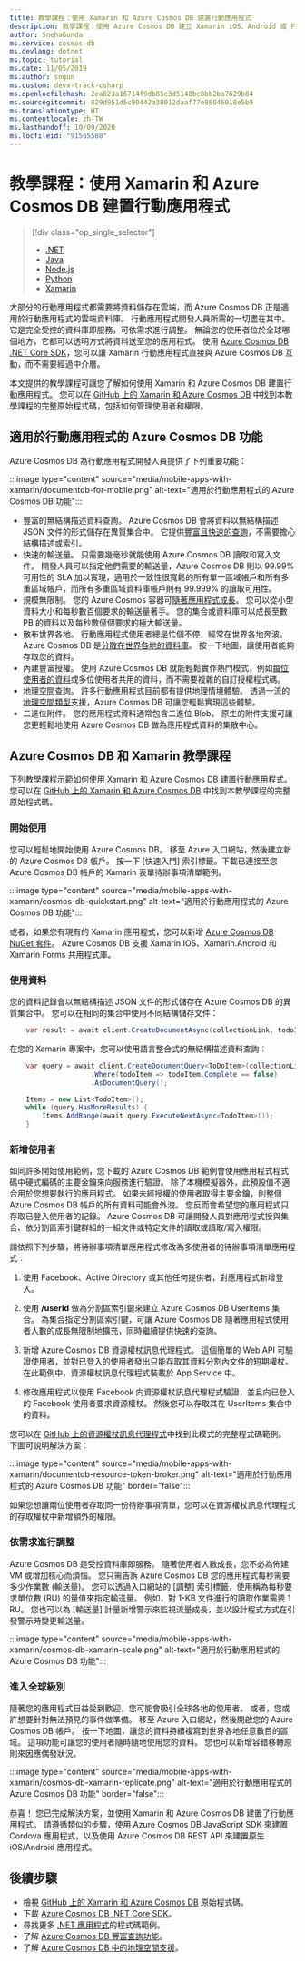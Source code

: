 ```yaml
---
title: 教學課程：使用 Xamarin 和 Azure Cosmos DB 建置行動應用程式
description: 教學課程：使用 Azure Cosmos DB 建立 Xamarin iOS、Android 或 Forms 應用程式的教學課程。 Azure Cosmos DB 是快速的全球級行動應用程式雲端資料庫。
author: SnehaGunda
ms.service: cosmos-db
ms.devlang: dotnet
ms.topic: tutorial
ms.date: 11/05/2019
ms.author: sngun
ms.custom: devx-track-csharp
ms.openlocfilehash: 2ea823a16714f9db85c3d5148bc8bb2ba7629b84
ms.sourcegitcommit: 829d951d5c90442a38012daaf77e86046018e5b9
ms.translationtype: HT
ms.contentlocale: zh-TW
ms.lasthandoff: 10/09/2020
ms.locfileid: "91565508"
---
```

# <a name="tutorial-build-mobile-applications-with-xamarin-and-azure-cosmos-db"></a>教學課程：使用 Xamarin 和 Azure Cosmos DB 建置行動應用程式

> [!div class="op_single_selector"]
> * [.NET](sql-api-dotnet-application.md)
> * [Java](sql-api-java-application.md)
> * [Node.js](sql-api-nodejs-application.md)
> * [Python](sql-api-python-application.md)
> * [Xamarin](mobile-apps-with-xamarin.md)
> 

大部分的行動應用程式都需要將資料儲存在雲端，而 Azure Cosmos DB 正是適用於行動應用程式的雲端資料庫。 行動應用程式開發人員所需的一切盡在其中。 它是完全受控的資料庫即服務，可依需求進行調整。 無論您的使用者位於全球哪個地方，它都可以透明方式將資料送至您的應用程式。 使用 [Azure Cosmos DB .NET Core SDK](sql-api-sdk-dotnet-core.md)，您可以讓 Xamarin 行動應用程式直接與 Azure Cosmos DB 互動，而不需要經過中介層。

本文提供的教學課程可讓您了解如何使用 Xamarin 和 Azure Cosmos DB 建置行動應用程式。 您可以在 [GitHub 上的 Xamarin 和 Azure Cosmos DB](https://github.com/Azure/azure-documentdb-dotnet/tree/master/samples/xamarin) 中找到本教學課程的完整原始程式碼，包括如何管理使用者和權限。

## <a name="azure-cosmos-db-capabilities-for-mobile-apps"></a>適用於行動應用程式的 Azure Cosmos DB 功能
Azure Cosmos DB 為行動應用程式開發人員提供了下列重要功能：

:::image type="content" source="media/mobile-apps-with-xamarin/documentdb-for-mobile.png" alt-text="適用於行動應用程式的 Azure Cosmos DB 功能":::

* 豐富的無結構描述資料查詢。 Azure Cosmos DB 會將資料以無結構描述 JSON 文件的形式儲存在異質集合中。 它提供[豐富且快速的查詢](how-to-sql-query.md)，不需要擔心結構描述或索引。
* 快速的輸送量。 只需要幾毫秒就能使用 Azure Cosmos DB 讀取和寫入文件。 開發人員可以指定他們需要的輸送量，Azure Cosmos DB 則以 99.99% 可用性的 SLA 加以實現，適用於一致性很寬鬆的所有單一區域帳戶和所有多重區域帳戶，而所有多重區域資料庫帳戶則有 99.999% 的讀取可用性。
* 規模無限制。 您的 Azure Cosmos 容器可[隨著應用程式成長](partition-data.md)。 您可以從小型資料大小和每秒數百個要求的輸送量著手。 您的集合或資料庫可以成長至數 PB 的資料以及每秒數億個要求的極大輸送量。
* 散布世界各地。 行動應用程式使用者總是忙個不停，經常在世界各地奔波。 Azure Cosmos DB 是[分散在世界各地的資料庫](distribute-data-globally.md)。 按一下地圖，讓使用者能夠存取您的資料。
* 內建豐富授權。 使用 Azure Cosmos DB 就能輕鬆實作熱門模式，例如[每位使用者的資料](https://github.com/kirillg/azure-documentdb-dotnet/tree/master/samples/xamarin/UserItems)或多位使用者共用的資料，而不需要複雜的自訂授權程式碼。
* 地理空間查詢。 許多行動應用程式目前都有提供地理情境體驗。 透過一流的[地理空間類型](geospatial.md)支援，Azure Cosmos DB 可讓您輕鬆實現這些體驗。
* 二進位附件。 您的應用程式資料通常包含二進位 Blob。 原生的附件支援可讓您更輕鬆地使用 Azure Cosmos DB 做為應用程式資料的集散中心。

## <a name="azure-cosmos-db-and-xamarin-tutorial"></a>Azure Cosmos DB 和 Xamarin 教學課程
下列教學課程示範如何使用 Xamarin 和 Azure Cosmos DB 建置行動應用程式。 您可以在 [GitHub 上的 Xamarin 和 Azure Cosmos DB](https://github.com/Azure/azure-documentdb-dotnet/tree/master/samples/xamarin) 中找到本教學課程的完整原始程式碼。

### <a name="get-started"></a>開始使用
您可以輕鬆地開始使用 Azure Cosmos DB。 移至 Azure 入口網站，然後建立新的 Azure Cosmos DB 帳戶。 按一下 [快速入門] 索引標籤。下載已連接至您 Azure Cosmos DB 帳戶的 Xamarin 表單待辦事項清單範例。 

:::image type="content" source="media/mobile-apps-with-xamarin/cosmos-db-quickstart.png" alt-text="適用於行動應用程式的 Azure Cosmos DB 功能":::

或者，如果您有現有的 Xamarin 應用程式，您可以新增 [Azure Cosmos DB NuGet 套件](sql-api-sdk-dotnet-core.md)。 Azure Cosmos DB 支援 Xamarin.IOS、Xamarin.Android 和 Xamarin Forms 共用程式庫。

### <a name="work-with-data"></a>使用資料
您的資料記錄會以無結構描述 JSON 文件的形式儲存在 Azure Cosmos DB 的異質集合中。 您可以在相同的集合中使用不同結構儲存文件：

```cs
    var result = await client.CreateDocumentAsync(collectionLink, todoItem);
```

在您的 Xamarin 專案中，您可以使用語言整合式的無結構描述資料查詢︰

```cs
    var query = await client.CreateDocumentQuery<ToDoItem>(collectionLink)
                    .Where(todoItem => todoItem.Complete == false)
                    .AsDocumentQuery();

    Items = new List<TodoItem>();
    while (query.HasMoreResults) {
        Items.AddRange(await query.ExecuteNextAsync<TodoItem>());
    }
```
### <a name="add-users"></a>新增使用者
如同許多開始使用範例，您下載的 Azure Cosmos DB 範例會使用應用程式程式碼中硬式編碼的主要金鑰來向服務進行驗證。 除了本機模擬器外，此預設值不適合用於您想要執行的應用程式。 如果未經授權的使用者取得主要金鑰，則整個 Azure Cosmos DB 帳戶的所有資料可能會外洩。 您反而會希望您的應用程式只存取已登入使用者的記錄。 Azure Cosmos DB 可讓開發人員對應用程式授與集合、依分割區索引鍵群組的一組文件或特定文件的讀取或讀取/寫入權限。 

請依照下列步驟，將待辦事項清單應用程式修改為多使用者的待辦事項清單應用程式︰ 

  1. 使用 Facebook、Active Directory 或其他任何提供者，對應用程式新增登入。

  2. 使用 **/userId** 做為分割區索引鍵來建立 Azure Cosmos DB UserItems 集合。 為集合指定分割區索引鍵，可讓 Azure Cosmos DB 隨著應用程式使用者人數的成長無限制地擴充，同時繼續提供快速的查詢。

  3. 新增 Azure Cosmos DB 資源權杖訊息代理程式。 這個簡單的 Web API 可驗證使用者，並對已登入的使用者發出只能存取其資料分割內文件的短期權杖。 在此範例中，資源權杖訊息代理程式裝載於 App Service 中。

  4. 修改應用程式以使用 Facebook 向資源權杖訊息代理程式驗證，並且向已登入的 Facebook 使用者要求資源權杖。 然後您可以存取其在 UserItems 集合中的資料。  

您可以在 [GitHub 上的資源權杖訊息代理程式](https://github.com/kirillg/azure-documentdb-dotnet/tree/master/samples/xamarin/UserItems)中找到此模式的完整程式碼範例。 下圖可說明解決方案︰

:::image type="content" source="media/mobile-apps-with-xamarin/documentdb-resource-token-broker.png" alt-text="適用於行動應用程式的 Azure Cosmos DB 功能" border="false":::

如果您想讓兩位使用者存取同一份待辦事項清單，您可以在資源權杖訊息代理程式的存取權杖中新增額外的權限。

### <a name="scale-on-demand"></a>依需求進行調整
Azure Cosmos DB 是受控資料庫即服務。 隨著使用者人數成長，您不必為佈建 VM 或增加核心而煩惱。 您只需告訴 Azure Cosmos DB 您的應用程式每秒需要多少作業數 (輸送量)。 您可以透過入口網站的 [調整] 索引標籤，使用稱為每秒要求單位數 (RU) 的量值來指定輸送量。 例如，對 1-KB 文件進行的讀取作業需要 1 RU。 您也可以為 [輸送量] 計量新增警示來監視流量成長，並以設計程式方式在引發警示時變更輸送量。

:::image type="content" source="media/mobile-apps-with-xamarin/cosmos-db-xamarin-scale.png" alt-text="適用於行動應用程式的 Azure Cosmos DB 功能":::

### <a name="go-planet-scale"></a>進入全球級別
隨著您的應用程式日益受到歡迎，您可能會吸引全球各地的使用者。 或者，您或許想要針對無法預見的事件做準備。 移至 Azure 入口網站，然後開啟您的 Azure Cosmos DB 帳戶。 按一下地圖，讓您的資料持續複寫到世界各地任意數目的區域。 這項功能可讓您的使用者隨時隨地使用您的資料。 您也可以新增容錯移轉原則來因應偶發狀況。

:::image type="content" source="media/mobile-apps-with-xamarin/cosmos-db-xamarin-replicate.png" alt-text="適用於行動應用程式的 Azure Cosmos DB 功能" border="false":::

恭喜！ 您已完成解決方案，並使用 Xamarin 和 Azure Cosmos DB 建置了行動應用程式。 請遵循類似的步驟，使用 Azure Cosmos DB JavaScript SDK 來建置 Cordova 應用程式，以及使用 Azure Cosmos DB REST API 來建置原生 iOS/Android 應用程式。

## <a name="next-steps"></a>後續步驟
* 檢視 [GitHub 上的 Xamarin 和 Azure Cosmos DB](https://github.com/Azure/azure-documentdb-dotnet/tree/master/samples/xamarin) 原始程式碼。
* 下載 [Azure Cosmos DB .NET Core SDK](sql-api-sdk-dotnet-core.md)。
* 尋找更多 [.NET 應用程式](sql-api-dotnet-samples.md)的程式碼範例。
* 了解 [Azure Cosmos DB 豐富查詢功能](how-to-sql-query.md)。
* 了解 [Azure Cosmos DB 中的地理空間支援](geospatial.md)。



